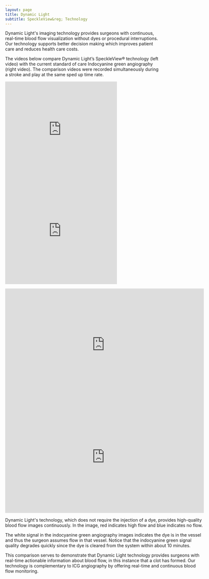 ```yaml
---
layout: page
title: Dynamic Light
subtitle: SpeckleView&reg; Technology
---
```


<div>
  <p>
   Dynamic Light's imaging technology provides surgeons with continuous, real-time blood flow visualization without dyes or procedural interruptions. Our technology supports better decision making which improves patient care and reduces health care costs.
  </p>
  <p>
  The videos below compare Dynamic Light’s SpeckleView&reg; technology (left video) with the current standard of care Indocyanine green angiography (right video). The comparison videos were recorded simultaneously during a stroke and play at the same sped up time rate.
 </p>
</div>

<div style="float:left;width:auto;margin-right:10px;"> 

  <iframe src="https://player.vimeo.com/video/624576959?autoplay=1&loop=1&autopause=0"  webkitallowfullscreen mozallowfullscreen allowfullscreen frameborder="0"  style="width: 360px; height: 325px;">
  </iframe>
<div style="float:left;width:auto;"> 
  <iframe src="https://player.vimeo.com/video/624583772?h=4998e0a798" webkitallowfullscreen mozallowfullscreen allowfullscreen frameborder="0"  style="width: 360px; height: 325px;">
  </iframe>
</div> <div style="clear:both;height:1em;"></div>
  
  <iframe src="https://player.vimeo.com/video/624583772?h=4998e0a798" width="640" height="360" frameborder="0" allow="autoplay; fullscreen; picture-in-picture" allowfullscreen></iframe>
  
  <div style="padding:56.25% 0 0 0;position:relative;"><iframe src="https://player.vimeo.com/video/624576959?h=cc11260989&amp;badge=0&amp;autopause=0&amp;player_id=0&amp;app_id=58479" frameborder="0" allow="autoplay; fullscreen; picture-in-picture" allowfullscreen style="position:absolute;top:0;left:0;width:100%;height:100%;" title="Speckle_2_Occlusion.mp4"></iframe></div><script src="https://player.vimeo.com/api/player.js"></script>

  <p>
     Dynamic Light's technology, which does not require the injection of a dye, provides high-quality blood flow images continuously. In the image, red indicates high flow and blue indicates no flow.
  </p>
  <p>
    The white signal in the indocyanine green angiography images indicates the dye is in the vessel and thus the surgeon assumes flow in that vessel. Notice that the indocyanine green signal quality degrades quickly since the dye is cleared from the system within about 10 minutes.
  </p>
  <p>
    This comparison serves to demonstrate that Dynamic Light technology provides surgeons with real-time actionable information about blood flow, in this instance that a clot has formed. Our technology is complementary to ICG angiography by offering real-time and continuous blood flow monitoring.
  </p>
